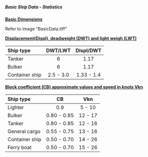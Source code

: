 <h5>Basic Ship Data - Statistics</h5>

**<u>Basic Dimensions</u>**

Refer to image "BasicData.tiff"

**<u>Displacement(Displ), deadweight (DWT) and light weigh (LWT)</u>**

Ship type|DWT/LWT|Displ/DWT
:------|:-------:|:--------:
Tanker|6|1.17
Bulker|6|1.17
Container ship|2.5 - 3.0|1.33 - 1.4

**<u>Block coefficient (CB) approximate values and speed in knots Vkn</u>**

Ship type|CB|Vkn|
:------|:------:|:----:
Lighter|0.9|5 - 10
Bulker|0.80 - 0.85|12 - 17
Tanker|0.80 - 0.85|12 - 16
General cargo|0.55 - 0.75|13 - 16
Container ship|0.50 - 0.70|14 - 26
Ferry boat|0.50 - 0.70|15 - 26